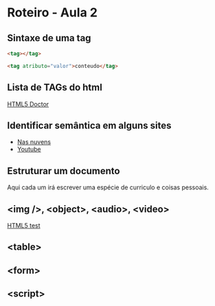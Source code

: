 # Roteiro - Aula 2

## Sintaxe de uma tag
``` html
<tag></tag>

<tag atributo="valor">conteudo</tag>
```


## Lista de TAGs do html
[HTML5 Doctor](http://html5doctor.com/)


## Identificar semântica em alguns sites
* [Nas nuvens](http://www.locaweb.com.br/nasnuvens/)
* [Youtube](http://youtube.com.br)


## Estruturar um documento
Aqui cada um irá escrever uma espécie de curriculo e coisas pessoais.


## &lt;img />, &lt;object>, &lt;audio>, &lt;video>
[HTML5 test](http://html5test.com)


## &lt;table>


## &lt;form>


## &lt;script>


